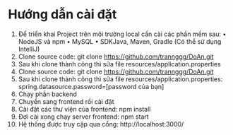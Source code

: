 # Hướng dẫn cài đặt
 1. Để triển khai Project trên môi trường local cần cài các phần mềm sau:
 • NodeJS và npm
 • MySQL
 • SDKJava, Maven, Gradle (Có thể sử dụng IntelliJ)
 2. Clone source code: git clone https://github.com/trannggg/DoAn.git
 3. Sau khi clone thành công thì sửa file resources/application.properties
 3. Clone source code: git clone https://github.com/trannggg/DoAn.git
 4. Sau khi clone thành công thì sửa file resources/application.properties:
 spring.datasource.password=[password của bạn]
 5. Chạy phần backend
 6. Chuyển sang frontend rồi cài đặt
 7. Cài đặt các thư viện của frontend: npm install
 8. Đợi cài xong chạy server frontend: npm start
 9. Hệ thống được truy cập qua cổng: http://localhost:3000/
